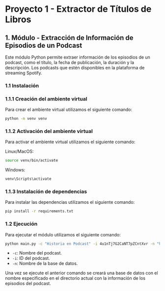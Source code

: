 # Proyecto 1 - Extractor de Títulos de Libros

## 1. Módulo - Extracción de Información de Episodios de un Podcast

Este módulo Python permite extraer información de los episodios de un podcast, como el título, la fecha de publicación, la duración y la descripción. Los podcasts que estén disponibles en la plataforma de streaming Spotify.

### 1.1 Instalación

### 1.1.1 Creación del ambiente virtual

Para crear el ambiente virtual utilizamos el siguiente comando:

```bash
python -m venv venv
```

### 1.1.2 Activación del ambiente virtual

Para activar el ambiente virtual utilizamos el siguiente comando:

Linux/MacOS:

```bash
source venv/bin/activate
```

Windows:

```bash
venv\Scripts\activate
```

### 1.1.3 Instalación de dependencias

Para instalar las dependencias utilizamos el siguiente comando:

```bash
pip install -r requirements.txt
```

### 1.2 Ejecución

Para ejecutar el módulo utilizamos el siguiente comando:

```bash
python main.py -c "Historia en Podcast" -i 4u1nTj7G2CaNT7pZCntXvr -n "historia_podcast_episodios.db"
```

- `-c`: Nombre del podcast.
- `-i`: ID del podcast.
- `-n`: Nombre de la base de datos.

Una vez se ejecute el anterior comando se creará una base de datos con el nombre especificado en el directorio actual con la información de los episodios del podcast.

